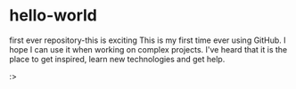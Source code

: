 # hello-world
first ever repository-this is exciting
This is my first time ever using GitHub.
I hope I can use it when working on complex projects.
I've heard that it is the place to get inspired, learn new technologies and get help.

:>

